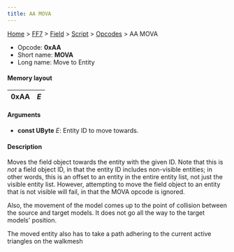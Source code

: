```yaml
---
title: AA MOVA
---
```


[Home](../../../../Main%20Page.md.md) > [FF7](../../../../FF7.md) > [Field](../../../Field.md) > [Script](../../Script.md) > [Opcodes](../Opcodes.md) > AA MOVA

-   Opcode: **0xAA**
-   Short name: **MOVA**
-   Long name: Move to Entity

#### Memory layout

| 0xAA | *E* |
|------|-----|

#### Arguments

-   **const UByte** *E*: Entity ID to move towards.

#### Description

Moves the field object towards the entity with the given ID. Note that
this is *not* a field object ID, in that the entity ID includes
non-visible entities; in other words, this is an offset to an entity in
the entire entity list, not just the visible entity list. However,
attempting to move the field object to an entity that is not visible
will fail, in that the MOVA opcode is ignored.

Also, the movement of the model comes up to the point of collision
between the source and target models. It does not go all the way to the
target models' position.

The moved entity also has to take a path adhering to the current active
triangles on the walkmesh
